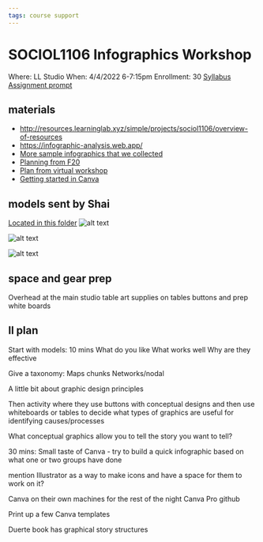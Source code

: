 ```yaml
---
tags: course support
---
```

# SOCIOL1106 Infographics Workshop

Where: LL Studio
When: 4/4/2022 6-7:15pm
Enrollment: 30
[Syllabus](https://airtable.com/appOgUGNrRPyW0xRm/tblF0oKLCPhK6TnAe/viwxouIdoOK1PvsTF/rec2S9AMDCffX7RFO/flde6CJXApRaFoOpC/attmu1wixr89VJFnE?blocks=hide)
[Assignment prompt](https://drive.google.com/file/d/19YdNRjI8zO3O8Yk1kxZnRaH6G1pqghOT/view?usp=sharing)

## materials

* http://resources.learninglab.xyz/simple/projects/sociol1106/overview-of-resources
* https://infographic-analysis.web.app/
* [More sample infographics that we collected](https://drive.google.com/file/d/19YdNRjI8zO3O8Yk1kxZnRaH6G1pqghOT/view?usp=sharing)
* [Planning from F20](https://docs.google.com/document/d/1mvd9Qy45msGX_7q7inCLmrA4-5K3tVOabAlaVPmrcSA/edit#heading=h.frz6uduuwcg2)
* [Plan from virtual workshop](https://docs.google.com/document/d/1_g-7YHuv5nqc8EFgXC1IcqCVfHRrSMNgVtEEkgZPvg8/edit#heading=h.t58ngbi7f8uf)
* [Getting started in Canva](https://docs.google.com/document/d/11gfIuNeWAIXBYi6rMsXXVyGElDrQKut_qTOJ3iyFFvA/edit?usp=sharing)


## models sent by Shai
[Located in this folder](https://drive.google.com/drive/folders/1fRZvNV2mJ2U0HjpslOdhVZY1gqWWFv8O?usp=sharing)
![alt text](https://files.slack.com/files-pri/T0HTW3H0V-F039NAS2GKX/infographic_by_brinkley_brown__lucy_connor__leena_hamad__lani_roberts__and_gabby_schulz__1_.jpg?pub_secret=8f009be6f0)

![alt text](https://files.slack.com/files-pri/T0HTW3H0V-F03AEVCUU0G/infographic_by_majo_acosta_robayo__jordan_dubin__brian_dunlap__juliana_lee__and_caroline_teicher__1_.jpg?pub_secret=86417d2ea8)

![alt text](https://files.slack.com/files-pri/T0HTW3H0V-F03AEVDRR9N/infographic_by_veronica_czyzewski__aaryan_morrison__teagan_stedman__preston_stewart__and_brandon_won__1_.jpg?pub_secret=eb8317c9e4)

## space and gear prep

Overhead at the main studio table
art supplies on tables
buttons and prep white boards

## ll plan

Start with models: 10 mins
What do you like
What works well
Why are they effective

Give a taxonomy: 
Maps
chunks
Networks/nodal

A little bit about graphic design principles


Then activity where they use buttons with conceptual designs and then use whiteboards or tables to decide what types of graphics are useful for identifying causes/processes

What conceptual graphics allow you to tell the story you want to tell?

30 mins: Small taste of Canva - try to build a quick infographic based on what one or two groups have done 

mention Illustrator as a way to make icons and have a space for them to work on it?

Canva on their own machines for the rest of the night
Canva Pro github


Print up a few Canva templates

Duerte book has graphical story structures